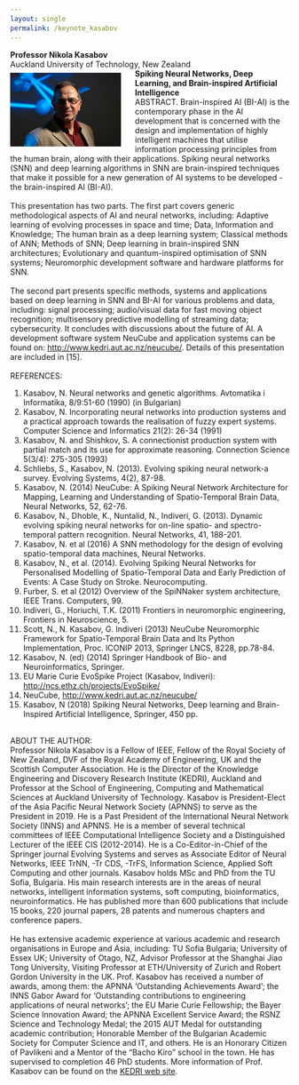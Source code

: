 ```yaml
---
layout: single
permalink: /keynote_kasabov
---
```

**Professor Nikola Kasabov**<br/>
Auckland University of Technology, New Zealand<br/>
<img src="/assets/images/nikola_kasabov.jpg" style="float:left;padding-right:25px;padding-top:7px;max-width:200px" alt="Professor Nikola Kasabov"/>
<b>Spiking Neural Networks, Deep Learning, and Brain-inspired Artificial Intelligence</b><br/>
ABSTRACT. Brain-inspired AI (BI-AI) is the contemporary phase in the AI development that is concerned with the design and implementation of highly intelligent machines that utilise information processing principles from the human brain, along with their applications. Spiking neural networks (SNN) and deep learning algorithms in SNN are brain-inspired techniques that make it possible for a new generation of AI systems to be developed  - the brain-inspired AI (BI-AI).<br/><br/>
This presentation has two parts. The first part covers generic methodological aspects of AI and neural networks, including: Adaptive learning of evolving processes in space and time; Data, Information and Knowledge; The human brain as a deep learning system; Classical methods of ANN; Methods of SNN; Deep learning in brain-inspired SNN architectures; Evolutionary and quantum-inspired optimisation of SNN systems; Neuromorphic development software and hardware platforms for SNN.<br/><br/>
The second part presents specific methods, systems and applications based on deep learning in SNN and BI-AI for various problems and data, including: signal processing; audio/visual data for fast moving object recognition; multisensory predictive modelling of streaming data; cybersecurity. It concludes with discussions about the future of AI. A development software system NeuCube and application systems can be found on: <a href="http://www.kedri.aut.ac.nz/neucube/">http://www.kedri.aut.ac.nz/neucube/</a>. Details of this presentation are included in [15].<br/><br/>
REFERENCES:<br/>
1.  Kasabov, N. Neural networks and genetic algorithms. Avtomatika i Informatika, 8/9:51-60 (1990) (in Bulgarian)<br/>
2.  Kasabov, N. Incorporating neural networks into production systems and a practical approach towards the realisation of fuzzy expert systems. Computer Science and Informatics 21(2): 26-34 (1991)<br/>
3.  Kasabov, N. and Shishkov, S. A connectionist production system with partial match and its use for approximate reasoning. Connection Science 5(3/4): 275-305 (1993)<br/>
4.  Schliebs, S., Kasabov, N. (2013). Evolving spiking neural network-a survey. Evolving Systems, 4(2), 87-98.<br/>
5.  Kasabov, N. (2014) NeuCube: A Spiking Neural Network Architecture for Mapping, Learning and Understanding of Spatio-Temporal Brain Data, Neural Networks, 52, 62-76.<br/>
6.  Kasabov, N., Dhoble, K., Nuntalid, N., Indiveri, G. (2013). Dynamic evolving spiking neural networks for on-line spatio- and spectro-temporal pattern recognition. Neural Networks, 41, 188-201.<br/>
7.  Kasabov, N. et al (2016) A SNN methodology for the design of evolving spatio-temporal data machines, Neural Networks.<br/>
8.  Kasabov, N., et al. (2014). Evolving Spiking Neural Networks for Personalised Modelling of Spatio-Temporal Data and Early Prediction of Events: A Case Study on Stroke. Neurocomputing.<br/>
9.  Furber, S. et al  (2012) Overview of the SpiNNaker system architecture, IEEE Trans. Computers, 99.<br/>
10. Indiveri, G., Horiuchi, T.K. (2011) Frontiers in neuromorphic engineering, Frontiers in Neuroscience, 5.<br/>
11. Scott, N., N.  Kasabov, G. Indiveri (2013) NeuCube Neuromorphic Framework for Spatio-Temporal Brain Data and Its Python Implementation, Proc. ICONIP 2013, Springer LNCS, 8228, pp.78-84. <br/>
12. Kasabov, N. (ed) (2014) Springer Handbook of Bio- and Neuroinformatics, Springer.<br/>
13. EU Marie Curie EvoSpike Project (Kasabov, Indiveri): <a href="http://ncs.ethz.ch/projects/EvoSpike/">http://ncs.ethz.ch/projects/EvoSpike/</a><br/>
14. NeuCube, <a href="http://www.kedri.aut.ac.nz/neucube/">http://www.kedri.aut.ac.nz/neucube/</a><br/>
15. Kasabov, N (2018) Spiking Neural Networks, Deep learning and  Brain-Inspired Artificial Intelligence, Springer, 450 pp.<br/><br/>

ABOUT THE AUTHOR:<br/>
Professor Nikola Kasabov is a Fellow of IEEE, Fellow of the Royal Society of New Zealand, DVF of the Royal Academy of Engineering, UK and the Scottish Computer Association. He is the Director of the Knowledge Engineering and Discovery Research Institute (KEDRI), Auckland and Professor at the School of Engineering, Computing and Mathematical Sciences at Auckland University of Technology. Kasabov is President-Elect of the Asia Pacific Neural Network Society (APNNS) to serve as the President in 2019. He is a Past President of the International Neural Network Society (INNS) and APNNS. He is a member of several technical committees of IEEE Computational Intelligence Society and a Distinguished Lecturer of the IEEE CIS (2012-2014). He is a Co-Editor-in-Chief of the Springer journal Evolving Systems and serves as Associate Editor of Neural Networks, IEEE TrNN, -Tr CDS, -TrFS, Information Science, Applied Soft Computing and other journals. Kasabov holds MSc and PhD from the TU Sofia, Bulgaria. His main research interests are in the areas of neural networks, intelligent information systems, soft computing, bioinformatics, neuroinformatics. He has published more than 600 publications that include 15 books, 220 journal papers, 28 patents and numerous chapters and conference papers.<br/><br/>
He has extensive academic experience at various academic and research organisations in Europe and Asia, including: TU Sofia Bulgaria; University of Essex UK; University of Otago, NZ, Advisor Professor at the  Shanghai Jiao Tong University, Visiting Professor at ETH/University of Zurich and Robert Gordon University in the UK. Prof. Kasabov has received a number of awards, among them: the APNNA ‘Outstanding Achievements Award’; the INNS Gabor Award for ‘Outstanding contributions to engineering applications of neural networks’; the EU Marie Curie Fellowship; the Bayer Science Innovation Award; the APNNA Excellent Service Award; the RSNZ Science and Technology Medal; the 2015 AUT Medal for outstanding academic contribution; Honorable Member of the Bulgarian  Academic Society for Computer Science and IT, and others. He is an Honorary Citizen of Pavlikeni and a Mentor of the “Bacho Kiro” school in the town. He has supervised to completion 46 PhD students. More information of Prof. Kasabov can be found on the <a href="http://www.kedri.aut.ac.nz">KEDRI web site</a>.<br/><br/>
